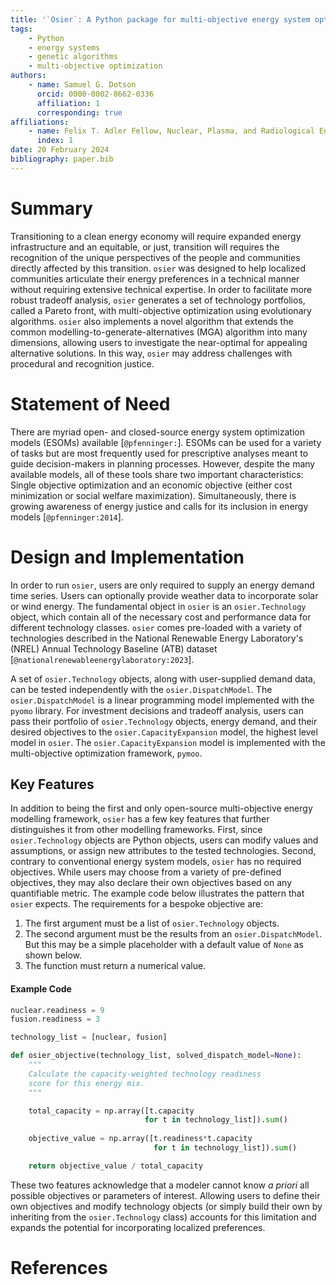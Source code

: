 ```yaml
---
title: '`Osier`: A Python package for multi-objective energy system optimization'
tags:
    - Python
    - energy systems
    - genetic algorithms
    - multi-objective optimization
authors:
    - name: Samuel G. Dotson
      orcid: 0000-0002-8662-0336
      affiliation: 1 
      corresponding: true
affiliations:
    - name: Felix T. Adler Fellow, Nuclear, Plasma, and Radiological Engineering, University of Illinois Urbana-Champaign, USA
      index: 1
date: 20 February 2024
bibliography: paper.bib
---
```


# Summary
Transitioning to a clean energy economy will require expanded energy infrastructure and an equitable, or just, transition will requires the recognition of the unique perspectives of the people and communities directly affected by this transition.
`osier` was designed to help localized communities articulate their energy preferences in a technical manner without requiring extensive technical expertise. In order to facilitate more robust tradeoff analysis, `osier` generates a set of  technology portfolios, called a Pareto front, with multi-objective optimization using evolutionary algorithms. `osier` also implements a novel algorithm that extends the common modelling-to-generate-alternatives (MGA) algorithm into many dimensions, allowing users to investigate the near-optimal for appealing alternative solutions. In this way, `osier` may address challenges with procedural and recognition justice.

# Statement of Need
There are myriad open- and closed-source energy system optimization models
(ESOMs) available [`@pfenninger:`]. ESOMs can be used for a variety
of tasks but are most frequently used for prescriptive analyses
meant to guide decision-makers in planning processes. However, despite the many available models, all of these tools share two important characteristics: Single objective optimization and an economic objective (either cost minimization or social welfare maximization). Simultaneously, there is growing awareness of energy justice and calls for its inclusion in energy models [`@pfenninger:2014`]. 

# Design and Implementation
In order to run `osier`, users are only required to supply an energy demand time
series. Users can optionally provide weather data to incorporate solar or wind energy. The fundamental object in `osier` is an `osier.Technology` object, which contain all of the necessary cost and performance data for different technology classes. `osier` comes pre-loaded with a variety of technologies described in the National Renewable Energy Laboratory's (NREL) Annual Technology Baseline (ATB) dataset [`@nationalrenewableenergylaboratory:2023`]. 

A set of `osier.Technology` objects, along with user-supplied demand data, can be tested independently with the `osier.DispatchModel`. The `osier.DispatchModel` is a linear programming model implemented with the `pyomo` library. For investment decisions and tradeoff analysis, users can pass their portfolio of `osier.Technology` objects, energy demand, and their desired objectives to the `osier.CapacityExpansion` model, the highest level model in `osier`. The `osier.CapacityExpansion` model is implemented with the multi-objective optimization framework, `pymoo`. 

## Key Features
In addition to being the first and only open-source multi-objective energy modelling framework, `osier` has a few key features that further distinguishes it from other modelling frameworks. First, since `osier.Technology` objects are Python objects, users can modify values and assumptions, or assign new attributes to the tested technologies. Second, contrary to conventional energy system models, `osier` has no required objectives. While users may choose from a variety of pre-defined objectives, they may also declare their own objectives based on any quantifiable metric. The example code below illustrates the pattern that `osier` expects. The requirements for a bespoke objective are: 

1. The first argument must be a list of `osier.Technology` objects.
2. The second argument must be the results from an `osier.DispatchModel`. But this may be a simple placeholder with a default value of `None` as shown below.
3. The function must return a numerical value.

#### Example Code

```py
nuclear.readiness = 9
fusion.readiness = 3

technology_list = [nuclear, fusion]

def osier_objective(technology_list, solved_dispatch_model=None): 
    """ 
    Calculate the capacity-weighted technology readiness 
    score for this energy mix. 
    """

    total_capacity = np.array([t.capacity 
                              for t in technology_list]).sum()
    
    objective_value = np.array([t.readiness*t.capacity 
                                for t in technology_list]).sum()

    return objective_value / total_capacity
```

These two features acknowledge that a modeler cannot know *a priori* all possible objectives or parameters of interest. Allowing users to define their own objectives and modify technology objects (or simply build their own by inheriting from the `osier.Technology` class) accounts for this limitation and expands the potential for incorporating localized preferences.

# References


